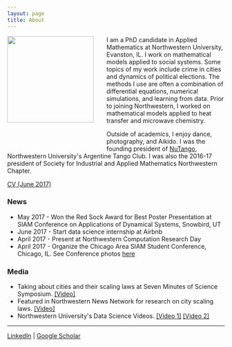 ```yaml
---
layout: page
title: About
---
```


<img style="float: left; margin: 0px 30px 60px 0px;" src="../files/vickyPhoto1.jpg" width = "200"/>
I am a PhD candidate in Applied Mathematics at Northwestern University, Evanston, IL. I work on mathematical models applied to social systems. Some topics of my work include crime in cities and dynamics of political elections. The methods I use are often a combination of differential equations, numerical simulations, and learning from data. Prior to joining Northwestern, I worked on mathematical models applied to heat transfer and microwave chemistry.  

Outside of academics, I enjoy dance, photography, and Aikido. I was the founding president of [NuTango](http://nutango.wix.com/nutango), Northwestern University's Argentine Tango Club. I was also the 2016-17 president of Society for Industrial and Applied Mathematics Northwestern Chapter. 

[CV (June 2017)](../files/Vicky_Yang_CV_June17.pdf)



### News 
* May 2017 - Won the Red Sock Award for Best Poster Presentation at SIAM Conference on Applications of Dynamical Systems, Snowbird, UT
* June 2017 - Start data science internship at Airbnb
* April 2017 - Present at Northwestern Computation Research Day
* April 2017 - Organize the Chicago Area SIAM Student Conference, Chicago, IL. See Conference photos [here](https://goo.gl/photos/qsbvGHyJ8QANQHfCA)


### Media 
* Taking about cities and their scaling laws at Seven Minutes of Science Symposium. [[Video]](https://www.youtube.com/watch?v=Xs5ewFzNSYI)
* Featured in Northwestern News Network for research on city scaling laws. [[Video]](https://youtu.be/eIiNyI5sWuk?t=18m49s)
* Northwestern University's Data Science Videos. [[Video 1]](https://youtu.be/9lh6TYon0_I)   [[Video 2]](https://youtu.be/5by2WzQVx9U)


-----
[LinkedIn](https://www.linkedin.com/in/vcyang) &#124; [Google Scholar](https://scholar.google.com/citations?user=-dMTyjIAAAAJ&hl=en)
